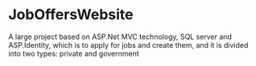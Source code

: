 # JobOffersWebsite
 A large project based on ASP.Net MVC technology, SQL server and ASP.Identity, which is to apply for jobs and create them, and it is divided into two types: private and government
